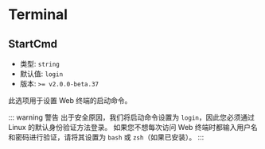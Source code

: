 # Terminal

## StartCmd

- 类型: `string`
- 默认值: `login`
- 版本: `>= v2.0.0-beta.37`

此选项用于设置 Web 终端的启动命令。

::: warning 警告
出于安全原因，我们将启动命令设置为 `login`，因此您必须通过 Linux 的默认身份验证方法登录。
如果您不想每次访问 Web 终端时都输入用户名和密码进行验证，请将其设置为 `bash` 或 `zsh`（如果已安装）。
:::
